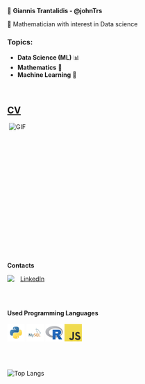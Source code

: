  
🔭
**Giannis Trantalidis - @johnTrs** 

📐 Mathematician with interest in Data science

### Topics:
- **Data Science (ML)**  📊
- **Mathematics**        📐
- **Machine Learning**   🧠
<br>

## [**CV**](https://github.com/TatevKaren/TatevKaren/files/11361961/new_resume.1.pdf)


<img align="right" alt="GIF" src="https://cdn.dribbble.com/users/2344801/screenshots/4774578/alphatestersanimation2.gif?raw=true" width="500" height="320"/>
<br>

**Contacts**
 
<img align="left"  width="30px" src="https://cdn2.iconfinder.com/data/icons/social-media-icons-23/800/linkedin-512.png"/> 

[LinkedIn]([https://www.linkedin.com/in/%CE%B3%CE%B9%CE%AC%CE%BD%CE%BD%CE%B7%CF%82-%CF%84%CF%81%CE%B1%CE%BD%CF%84%CE%B1%CE%BB%CE%AF%CE%B4%CE%B7%CF%82-050582210/](https://www.linkedin.com/in/gtrantalidis/))

<br>
<br>

**Used Programming Languages**  
<br>
<code><img height="40" src="https://raw.githubusercontent.com/github/explore/80688e429a7d4ef2fca1e82350fe8e3517d3494d/topics/python/python.png"></code>
<code><img height="40" src="https://raw.githubusercontent.com/github/explore/80688e429a7d4ef2fca1e82350fe8e3517d3494d/topics/mysql/mysql.png"></code>
<code><img height="40" src="https://raw.githubusercontent.com/github/explore/80688e429a7d4ef2fca1e82350fe8e3517d3494d/topics/r/r.png"></code>
<code><img height="40" src="https://raw.githubusercontent.com/github/explore/80688e429a7d4ef2fca1e82350fe8e3517d3494d/topics/javascript/javascript.png"></code>

<br>
<br>


![Top Langs](https://github-readme-stats.vercel.app/api/top-langs/?username=JohnTrs)



